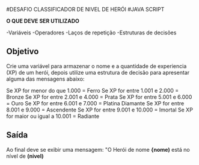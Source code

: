 #DESAFIO CLASSIFICADOR DE NIVEL DE HERÓI
#JAVA SCRIPT

**O QUE DEVE SER UTILIZADO**

-Variáveis
-Operadores
-Laços de repetição
-Estruturas de decisões

## Objetivo
Crie uma variável para armazenar o nome e a quantidade de
experiencia (XP) de um herói, depois utilize uma estrutura de decisão
para apresentar alguma das mensagens abaixo:

Se XP for menor do que 1.000 = Ferro
Se XP for entre 1.001 e 2.000 = Bronze
Se XP for entre 2.001 e 4.000 = Prata 
Se XP for entre 5.001 e 6.000 = Ouro
Se XP for entre 6.001 e 7.000 = Platina Diamante
Se XP for entre 8.001 e 9.000 = Ascendente
Se XP for entre 9.001 e 10.000 = Imortal
Se XP for maior ou igual a 10.001 = Radiante

## Saída
Ao final deve se exibir uma mensagem:
"O Herói de nome **{nome)** está no nível de **(nivel)**
